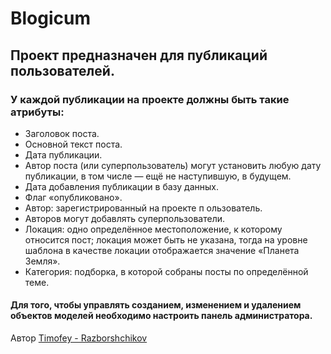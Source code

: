 # Blogicum

## Проект предназначен для публикаций пользователей. 
### У каждой публикации на проекте должны быть такие атрибуты:

- Заголовок поста.
- Основной текст поста.
- Дата публикации.
- Автор поста (или суперпользователь) могут установить любую дату публикации, в том числе — ещё не наступившую, в будущем.
- Дата добавления публикации в базу данных.
- Флаг «опубликовано».
- Автор: зарегистрированный на проекте п ользователь.
- Авторов могут добавлять суперпользователи.
- Локация: одно определённое местоположение, к которому относится пост; локация может быть не указана, тогда на уровне шаблона в качестве локации отображается значение «Планета Земля».
- Категория: подборка, в которой собраны посты по определённой теме.

#### Для того, чтобы управлять созданием, изменением и удалением объектов моделей необходимо настроить панель администратора.

Автор
[Timofey - Razborshchikov](https://github.com/Timofey3085)
